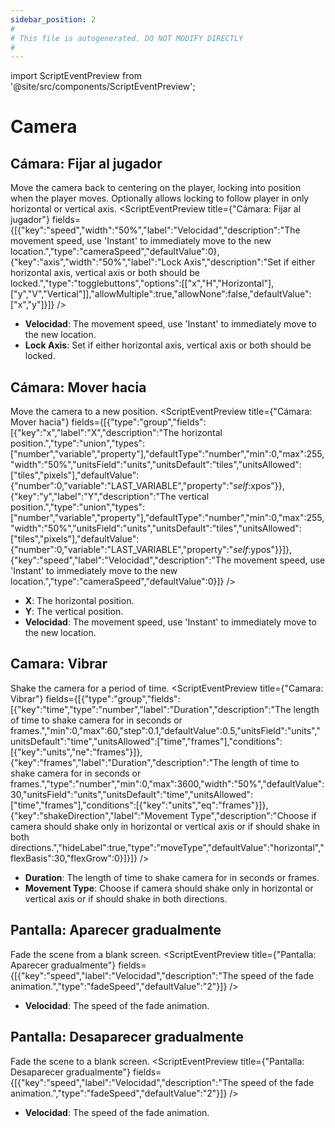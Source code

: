 ```yaml
---
sidebar_position: 2
#
# This file is autogenerated. DO NOT MODIFY DIRECTLY
#
---
```


import ScriptEventPreview from '@site/src/components/ScriptEventPreview';

# Camera

## Cámara: Fijar al jugador
Move the camera back to centering on the player, locking into position when the player moves. Optionally allows locking to follow player in only horizontal or vertical axis.
<ScriptEventPreview title={"Cámara: Fijar al jugador"} fields={[{"key":"speed","width":"50%","label":"Velocidad","description":"The movement speed, use 'Instant' to immediately move to the new location.","type":"cameraSpeed","defaultValue":0},{"key":"axis","width":"50%","label":"Lock Axis","description":"Set if either horizontal axis, vertical axis or both should be locked.","type":"togglebuttons","options":[["x","H","Horizontal"],["y","V","Vertical"]],"allowMultiple":true,"allowNone":false,"defaultValue":["x","y"]}]} />

- **Velocidad**: The movement speed, use 'Instant' to immediately move to the new location.  
- **Lock Axis**: Set if either horizontal axis, vertical axis or both should be locked.  

## Cámara: Mover hacia
Move the camera to a new position.
<ScriptEventPreview title={"Cámara: Mover hacia"} fields={[{"type":"group","fields":[{"key":"x","label":"X","description":"The horizontal position.","type":"union","types":["number","variable","property"],"defaultType":"number","min":0,"max":255,"width":"50%","unitsField":"units","unitsDefault":"tiles","unitsAllowed":["tiles","pixels"],"defaultValue":{"number":0,"variable":"LAST_VARIABLE","property":"$self$:xpos"}},{"key":"y","label":"Y","description":"The vertical position.","type":"union","types":["number","variable","property"],"defaultType":"number","min":0,"max":255,"width":"50%","unitsField":"units","unitsDefault":"tiles","unitsAllowed":["tiles","pixels"],"defaultValue":{"number":0,"variable":"LAST_VARIABLE","property":"$self$:ypos"}}]},{"key":"speed","label":"Velocidad","description":"The movement speed, use 'Instant' to immediately move to the new location.","type":"cameraSpeed","defaultValue":0}]} />

- **X**: The horizontal position.  
- **Y**: The vertical position.  
- **Velocidad**: The movement speed, use 'Instant' to immediately move to the new location.  

## Camara: Vibrar
Shake the camera for a period of time.
<ScriptEventPreview title={"Camara: Vibrar"} fields={[{"type":"group","fields":[{"key":"time","type":"number","label":"Duration","description":"The length of time to shake camera for in seconds or frames.","min":0,"max":60,"step":0.1,"defaultValue":0.5,"unitsField":"units","unitsDefault":"time","unitsAllowed":["time","frames"],"conditions":[{"key":"units","ne":"frames"}]},{"key":"frames","label":"Duration","description":"The length of time to shake camera for in seconds or frames.","type":"number","min":0,"max":3600,"width":"50%","defaultValue":30,"unitsField":"units","unitsDefault":"time","unitsAllowed":["time","frames"],"conditions":[{"key":"units","eq":"frames"}]},{"key":"shakeDirection","label":"Movement Type","description":"Choose if camera should shake only in horizontal or vertical axis or if should shake in both directions.","hideLabel":true,"type":"moveType","defaultValue":"horizontal","flexBasis":30,"flexGrow":0}]}]} />

- **Duration**: The length of time to shake camera for in seconds or frames.  
- **Movement Type**: Choose if camera should shake only in horizontal or vertical axis or if should shake in both directions.  

## Pantalla: Aparecer gradualmente
Fade the scene from a blank screen.
<ScriptEventPreview title={"Pantalla: Aparecer gradualmente"} fields={[{"key":"speed","label":"Velocidad","description":"The speed of the fade animation.","type":"fadeSpeed","defaultValue":"2"}]} />

- **Velocidad**: The speed of the fade animation.  

## Pantalla: Desaparecer gradualmente
Fade the scene to a blank screen.
<ScriptEventPreview title={"Pantalla: Desaparecer gradualmente"} fields={[{"key":"speed","label":"Velocidad","description":"The speed of the fade animation.","type":"fadeSpeed","defaultValue":"2"}]} />

- **Velocidad**: The speed of the fade animation.  

